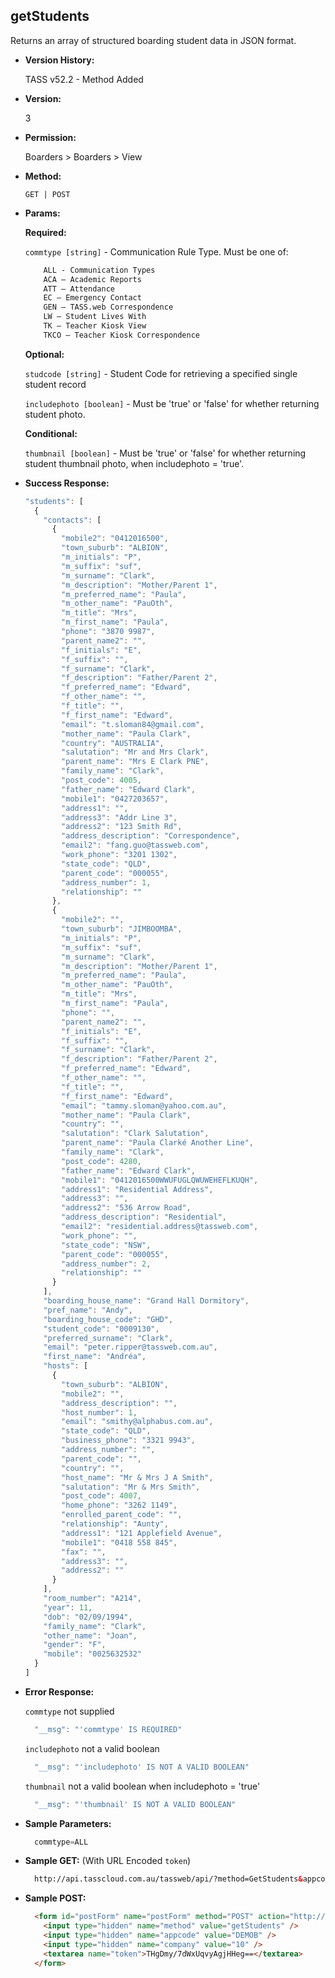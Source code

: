 **getStudents**
----
  Returns an array of structured boarding student data in JSON format.
  
* **Version History:**

  TASS v52.2 - Method Added

* **Version:**

  3

* **Permission:**

  Boarders > Boarders > View

* **Method:**

  `GET | POST`
  
*  **Params:**

   **Required:**
 
   `commtype [string]` - Communication Rule Type. Must be one of:
    ```HTML
        ALL - Communication Types
        ACA – Academic Reports
        ATT – Attendance
        EC – Emergency Contact
        GEN – TASS.web Correspondence
        LW – Student Lives With
        TK – Teacher Kiosk View
        TKCO – Teacher Kiosk Correspondence
    ```                       

   **Optional:**

   `studcode [string]` - Student Code for retrieving a specified single student record

   `includephoto [boolean]` - Must be 'true' or 'false' for whether returning student photo.

   **Conditional:**

   `thumbnail [boolean]` - Must be 'true' or 'false' for whether returning student thumbnail photo, when includephoto = 'true'.

* **Success Response:**

    ```javascript
    "students": [
      {
        "contacts": [
          {
            "mobile2": "0412016500",
            "town_suburb": "ALBION",
            "m_initials": "P",
            "m_suffix": "suf",
            "m_surname": "Clark",
            "m_description": "Mother/Parent 1",
            "m_preferred_name": "Paula",
            "m_other_name": "PauOth",
            "m_title": "Mrs",
            "m_first_name": "Paula",
            "phone": "3870 9987",
            "parent_name2": "",
            "f_initials": "E",
            "f_suffix": "",
            "f_surname": "Clark",
            "f_description": "Father/Parent 2",
            "f_preferred_name": "Edward",
            "f_other_name": "",
            "f_title": "",
            "f_first_name": "Edward",
            "email": "t.sloman84@gmail.com",
            "mother_name": "Paula Clark",
            "country": "AUSTRALIA",
            "salutation": "Mr and Mrs Clark",
            "parent_name": "Mrs E Clark PNE",
            "family_name": "Clark",
            "post_code": 4005,
            "father_name": "Edward Clark",
            "mobile1": "0427203657",
            "address1": "",
            "address3": "Addr Line 3",
            "address2": "123 Smith Rd",
            "address_description": "Correspondence",
            "email2": "fang.guo@tassweb.com",
            "work_phone": "3201 1302",
            "state_code": "QLD",
            "parent_code": "000055",
            "address_number": 1,
            "relationship": ""
          },
          {
            "mobile2": "",
            "town_suburb": "JIMBOOMBA",
            "m_initials": "P",
            "m_suffix": "suf",
            "m_surname": "Clark",
            "m_description": "Mother/Parent 1",
            "m_preferred_name": "Paula",
            "m_other_name": "PauOth",
            "m_title": "Mrs",
            "m_first_name": "Paula",
            "phone": "",
            "parent_name2": "",
            "f_initials": "E",
            "f_suffix": "",
            "f_surname": "Clark",
            "f_description": "Father/Parent 2",
            "f_preferred_name": "Edward",
            "f_other_name": "",
            "f_title": "",
            "f_first_name": "Edward",
            "email": "tammy.sloman@yahoo.com.au",
            "mother_name": "Paula Clark",
            "country": "",
            "salutation": "Clark Salutation",
            "parent_name": "Paula Clarké Another Line",
            "family_name": "Clark",
            "post_code": 4280,
            "father_name": "Edward Clark",
            "mobile1": "0412016500WWUFUGLQWUWEHEFLKUQH",
            "address1": "Residential Address",
            "address3": "",
            "address2": "536 Arrow Road",
            "address_description": "Residential",
            "email2": "residential.address@tassweb.com",
            "work_phone": "",
            "state_code": "NSW",
            "parent_code": "000055",
            "address_number": 2,
            "relationship": ""
          }
        ],
        "boarding_house_name": "Grand Hall Dormitory",
        "pref_name": "Andy",
        "boarding_house_code": "GHD",
        "student_code": "0009130",
        "preferred_surname": "Clark",
        "email": "peter.ripper@tassweb.com.au",
        "first_name": "Andréa",
        "hosts": [
          {
            "town_suburb": "ALBION",
            "mobile2": "",
            "address_description": "",
            "host_number": 1,
            "email": "smithy@alphabus.com.au",
            "state_code": "QLD",
            "business_phone": "3321 9943",
            "address_number": "",
            "parent_code": "",
            "country": "",
            "host_name": "Mr & Mrs J A Smith",
            "salutation": "Mr & Mrs Smith",
            "post_code": 4007,
            "home_phone": "3262 1149",
            "enrolled_parent_code": "",
            "relationship": "Aunty",
            "address1": "121 Applefield Avenue",
            "mobile1": "0418 558 845",
            "fax": "",
            "address3": "",
            "address2": ""
          }
        ],
        "room_number": "A214",
        "year": 11,
        "dob": "02/09/1994",
        "family_name": "Clark",
        "other_name": "Joan",
        "gender": "F",
        "mobile": "0025632532"
      }
    ]
    ```
 
* **Error Response:**

    `commtype` not supplied
    ```javascript
      "__msg": "'commtype' IS REQUIRED"
    ```

    `includephoto` not a valid boolean
    ```javascript
      "__msg": "'includephoto' IS NOT A VALID BOOLEAN"
    ```

    `thumbnail` not a valid boolean when includephoto = 'true'
    ```javascript
      "__msg": "'thumbnail' IS NOT A VALID BOOLEAN"
    ```
    
* **Sample Parameters:**

  ```javascript
    commtype=ALL
  ```

* **Sample GET:** (With URL Encoded `token`)

  ```HTML
    http://api.tasscloud.com.au/tassweb/api/?method=GetStudents&appcode=DEMOB&company=10&token=THgDmy%2F7dWxUqvyAgjHHeg%3D%3D
  ```
  
* **Sample POST:**

  ```HTML
    <form id="postForm" name="postForm" method="POST" action="http://api.tasscloud.com.au/tassweb/api/">
      <input type="hidden" name="method" value="getStudents" />
      <input type="hidden" name="appcode" value="DEMOB" />
      <input type="hidden" name="company" value="10" />
      <textarea name="token">THgDmy/7dWxUqvyAgjHHeg==</textarea>
    </form>
  ```
